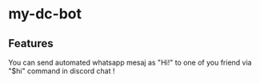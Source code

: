 # my-dc-bot
## Features
You can send automated whatsapp mesaj as "Hi!" to one of you friend via "$hi" command in discord chat !
